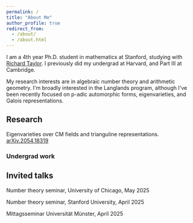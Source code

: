 ```yaml
---
permalink: /
title: "About Me"
author_profile: true
redirect_from: 
  - /about/
  - /about.html
---
```


I am a 4th year Ph.D. student in mathematics at Stanford, studying with [Richard Taylor](https://virtualmath1.stanford.edu/~rltaylor/). I previously did my undergrad at Harvard, and Part III at Cambridge.

My research interests are in algebraic number theory and arithmetic geometry. I'm broadly interested in the Langlands program, although I've been recently focused on p-adic automorphic forms, eigenvarieties, and Galois representations.

## Research
Eigenvarieties over CM fields and trianguline representations. [arXiv.2054.18319](https://arxiv.org/abs/2504.18319)

### Undergrad work

## Invited talks

Number theory seminar, University of Chicago, May 2025

Number theory seminar, Stanford University, April 2025

Mittagsseminar Universität Münster, April 2025
